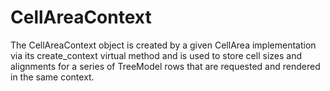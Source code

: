 # CellAreaContext

The CellAreaContext object is created by a given CellArea implementation via its create_context virtual method and is used to store cell sizes and alignments for a series of TreeModel rows that are requested and rendered in the same context.
